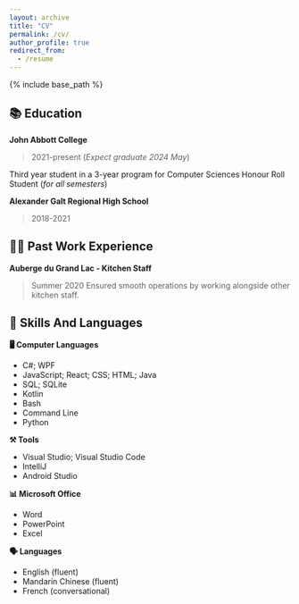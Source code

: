 ```yaml
---
layout: archive
title: "CV"
permalink: /cv/
author_profile: true
redirect_from:
  - /resume
---
```


{% include base_path %}

## 📚 Education

**John Abbott College**
> 2021-present (_Expect graduate 2024 May_)

Third year student in a 3-year program for Computer Sciences Honour Roll Student (_for all semesters_)

**Alexander Galt Regional High School**
> 2018-2021


## 👨‍🍳 Past Work Experience

**Auberge du Grand Lac - Kitchen Staff**
> Summer 2020
Ensured smooth operations by working alongside other kitchen staff.

## 📝 Skills And Languages

**🖥️ Computer Languages**
- C#; WPF
- JavaScript; React; CSS; HTML; Java
- SQL; SQLite
- Kotlin
- Bash
- Command Line
- Python

**⚒️ Tools**
- Visual Studio; Visual Studio Code
-  IntelliJ
- Android Studio

**📊 Microsoft Office**
- Word
- PowerPoint
- Excel

**🗣️ Languages**
- English (fluent)
- Mandarin Chinese (fluent)
- French (conversational)
